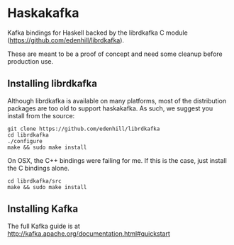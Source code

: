 # Haskakafka

Kafka bindings for Haskell backed by the 
librdkafka C module (https://github.com/edenhill/librdkafka). 

These are meant to be a proof of concept and need some cleanup before production use.

## Installing librdkafka
Although librdkafka is available on many platforms, most of
the distribution packages are too old to support haskakafka.
As such, we suggest you install from the source:

    git clone https://github.com/edenhill/librdkafka
    cd librdkafka
    ./configure
    make && sudo make install

On OSX, the C++ bindings were failing for me. If this is the case, just install the C bindings alone. 

    cd librdkafka/src
    make && sudo make install

## Installing Kafka

The full Kafka guide is at http://kafka.apache.org/documentation.html#quickstart
